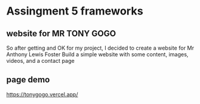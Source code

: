 # Assingment 5 frameworks

## website for MR TONY GOGO
So after getting and OK for my project, I decided to create a website for Mr Anthony Lewis Foster
Build a simple website with some content, images, videos, and a contact page

## page demo
https://tonygogo.vercel.app/

